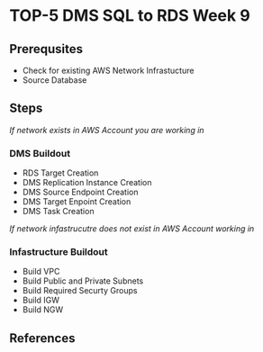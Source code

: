 # TOP-5 DMS SQL to RDS Week 9

## Prerequsites
- Check for existing AWS Network Infrastucture
- Source Database

## Steps
*If network exists in AWS Account you are working in*
### DMS Buildout
- RDS Target Creation
- DMS Replication Instance Creation
- DMS Source Endpoint Creation
- DMS Target Enpoint Creation
- DMS Task Creation

*If network infastrucutre does not exist in AWS Account working in*
### Infastructure Buildout
- Build VPC
- Build Public and Private Subnets
- Build Required Securty Groups
- Build IGW
- Build NGW

## References 
